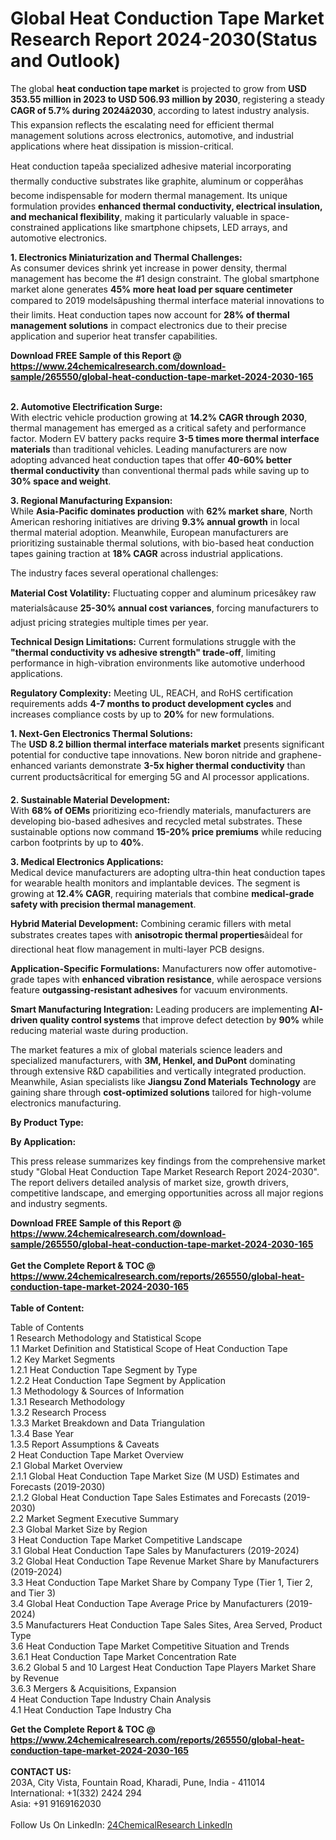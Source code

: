 <h1>Global Heat Conduction Tape Market Research Report 2024-2030(Status and Outlook)</h1><p>The global <strong>heat conduction tape market</strong> is projected to grow from <strong>USD 353.55 million in 2023 to USD 506.93 million by 2030</strong>, registering a steady <strong>CAGR of 5.7% during 2024â2030</strong>, according to latest industry analysis. This expansion reflects the escalating need for efficient thermal management solutions across electronics, automotive, and industrial applications where heat dissipation is mission-critical.</p><p>Heat conduction tapeâa specialized adhesive material incorporating thermally conductive substrates like graphite, aluminum or copperâhas become indispensable for modern thermal management. Its unique formulation provides <strong>enhanced thermal conductivity, electrical insulation, and mechanical flexibility</strong>, making it particularly valuable in space-constrained applications like smartphone chipsets, LED arrays, and automotive electronics.</p><p><strong>1. Electronics Miniaturization and Thermal Challenges:</strong><br>
As consumer devices shrink yet increase in power density, thermal management has become the #1 design constraint. The global smartphone market alone generates <strong>45% more heat load per square centimeter</strong> compared to 2019 modelsâpushing thermal interface material innovations to their limits. Heat conduction tapes now account for <strong>28% of thermal management solutions</strong> in compact electronics due to their precise application and superior heat transfer capabilities.</p><div><b>Download FREE Sample of this Report @ 
            <a href="https://www.24chemicalresearch.com/download-sample/265550/global-heat-conduction-tape-market-2024-2030-165">
            https://www.24chemicalresearch.com/download-sample/265550/global-heat-conduction-tape-market-2024-2030-165</a></b></div><br><p><strong>2. Automotive Electrification Surge:</strong><br>
With electric vehicle production growing at <strong>14.2% CAGR through 2030</strong>, thermal management has emerged as a critical safety and performance factor. Modern EV battery packs require <strong>3-5 times more thermal interface materials</strong> than traditional vehicles. Leading manufacturers are now adopting advanced heat conduction tapes that offer <strong>40-60% better thermal conductivity</strong> than conventional thermal pads while saving up to <strong>30% space and weight</strong>.</p><p><strong>3. Regional Manufacturing Expansion:</strong><br>
While <strong>Asia-Pacific dominates production</strong> with <strong>62% market share</strong>, North American reshoring initiatives are driving <strong>9.3% annual growth</strong> in local thermal material adoption. Meanwhile, European manufacturers are prioritizing sustainable thermal solutions, with bio-based heat conduction tapes gaining traction at <strong>18% CAGR</strong> across industrial applications.</p><p>The industry faces several operational challenges:</p><p><strong>Material Cost Volatility:</strong> Fluctuating copper and aluminum pricesâkey raw materialsâcause <strong>25-30% annual cost variances</strong>, forcing manufacturers to adjust pricing strategies multiple times per year.</p><p><strong>Technical Design Limitations:</strong> Current formulations struggle with the <strong>"thermal conductivity vs adhesive strength" trade-off</strong>, limiting performance in high-vibration environments like automotive underhood applications.</p><p><strong>Regulatory Complexity:</strong> Meeting UL, REACH, and RoHS certification requirements adds <strong>4-7 months to product development cycles</strong> and increases compliance costs by up to <strong>20%</strong> for new formulations.</p><p><strong>1. Next-Gen Electronics Thermal Solutions:</strong><br>
The <strong>USD 8.2 billion thermal interface materials market</strong> presents significant potential for conductive tape innovations. New boron nitride and graphene-enhanced variants demonstrate <strong>3-5x higher thermal conductivity</strong> than current productsâcritical for emerging 5G and AI processor applications.</p><p><strong>2. Sustainable Material Development:</strong><br>
With <strong>68% of OEMs</strong> prioritizing eco-friendly materials, manufacturers are developing bio-based adhesives and recycled metal substrates. These sustainable options now command <strong>15-20% price premiums</strong> while reducing carbon footprints by up to <strong>40%</strong>.</p><p><strong>3. Medical Electronics Applications:</strong><br>
Medical device manufacturers are adopting ultra-thin heat conduction tapes for wearable health monitors and implantable devices. The segment is growing at <strong>12.4% CAGR</strong>, requiring materials that combine <strong>medical-grade safety with precision thermal management</strong>.</p><p><strong>Hybrid Material Development:</strong> Combining ceramic fillers with metal substrates creates tapes with <strong>anisotropic thermal properties</strong>âideal for directional heat flow management in multi-layer PCB designs.</p><p><strong>Application-Specific Formulations:</strong> Manufacturers now offer automotive-grade tapes with <strong>enhanced vibration resistance</strong>, while aerospace versions feature <strong>outgassing-resistant adhesives</strong> for vacuum environments.</p><p><strong>Smart Manufacturing Integration:</strong> Leading producers are implementing <strong>AI-driven quality control systems</strong> that improve defect detection by <strong>90%</strong> while reducing material waste during production.</p><p>The market features a mix of global materials science leaders and specialized manufacturers, with <strong>3M, Henkel, and DuPont</strong> dominating through extensive R&amp;D capabilities and vertically integrated production. Meanwhile, Asian specialists like <strong>Jiangsu Zond Materials Technology</strong> are gaining share through <strong>cost-optimized solutions</strong> tailored for high-volume electronics manufacturing.</p><p><strong>By Product Type:</strong></p><p><strong>By Application:</strong></p><p>This press release summarizes key findings from the comprehensive market study "Global Heat Conduction Tape Market Research Report 2024-2030". The report delivers detailed analysis of market size, growth drivers, competitive landscape, and emerging opportunities across all major regions and industry segments.</p><div><b>Download FREE Sample of this Report @ 
            <a href="https://www.24chemicalresearch.com/download-sample/265550/global-heat-conduction-tape-market-2024-2030-165">
            https://www.24chemicalresearch.com/download-sample/265550/global-heat-conduction-tape-market-2024-2030-165</a></b></div><br><div><b>Get the Complete Report & TOC @ 
            <a href="https://www.24chemicalresearch.com/reports/265550/global-heat-conduction-tape-market-2024-2030-165">
            https://www.24chemicalresearch.com/reports/265550/global-heat-conduction-tape-market-2024-2030-165</a></b></div><br>
            <b>Table of Content:</b><p>Table of Contents<br />
1 Research Methodology and Statistical Scope<br />
1.1 Market Definition and Statistical Scope of Heat Conduction Tape<br />
1.2 Key Market Segments<br />
1.2.1 Heat Conduction Tape Segment by Type<br />
1.2.2 Heat Conduction Tape Segment by Application<br />
1.3 Methodology & Sources of Information<br />
1.3.1 Research Methodology<br />
1.3.2 Research Process<br />
1.3.3 Market Breakdown and Data Triangulation<br />
1.3.4 Base Year<br />
1.3.5 Report Assumptions & Caveats<br />
2 Heat Conduction Tape Market Overview<br />
2.1 Global Market Overview<br />
2.1.1 Global Heat Conduction Tape Market Size (M USD) Estimates and Forecasts (2019-2030)<br />
2.1.2 Global Heat Conduction Tape Sales Estimates and Forecasts (2019-2030)<br />
2.2 Market Segment Executive Summary<br />
2.3 Global Market Size by Region<br />
3 Heat Conduction Tape Market Competitive Landscape<br />
3.1 Global Heat Conduction Tape Sales by Manufacturers (2019-2024)<br />
3.2 Global Heat Conduction Tape Revenue Market Share by Manufacturers (2019-2024)<br />
3.3 Heat Conduction Tape Market Share by Company Type (Tier 1, Tier 2, and Tier 3)<br />
3.4 Global Heat Conduction Tape Average Price by Manufacturers (2019-2024)<br />
3.5 Manufacturers Heat Conduction Tape Sales Sites, Area Served, Product Type<br />
3.6 Heat Conduction Tape Market Competitive Situation and Trends<br />
3.6.1 Heat Conduction Tape Market Concentration Rate<br />
3.6.2 Global 5 and 10 Largest Heat Conduction Tape Players Market Share by Revenue<br />
3.6.3 Mergers & Acquisitions, Expansion<br />
4 Heat Conduction Tape Industry Chain Analysis<br />
4.1 Heat Conduction Tape Industry Cha</p><div><b>Get the Complete Report & TOC @ 
            <a href="https://www.24chemicalresearch.com/reports/265550/global-heat-conduction-tape-market-2024-2030-165">
            https://www.24chemicalresearch.com/reports/265550/global-heat-conduction-tape-market-2024-2030-165</a></b></div><br><b>CONTACT US:</b><br>
            203A, City Vista, Fountain Road, Kharadi, Pune, India - 411014<br>
            International: +1(332) 2424 294<br>
            Asia: +91 9169162030 <br><br>
            Follow Us On LinkedIn: <a href="https://www.linkedin.com/company/24chemicalresearch/">24ChemicalResearch LinkedIn</a>
